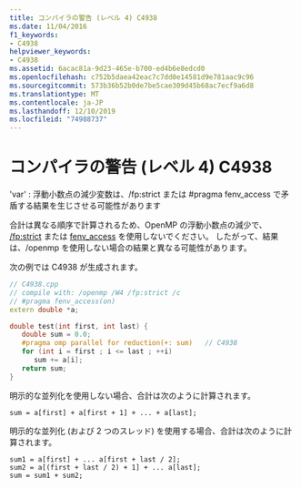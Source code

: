 ```yaml
---
title: コンパイラの警告 (レベル 4) C4938
ms.date: 11/04/2016
f1_keywords:
- C4938
helpviewer_keywords:
- C4938
ms.assetid: 6acac81a-9d23-465e-b700-ed4b6e8edcd0
ms.openlocfilehash: c752b5daea42eac7c7dd0e14581d9e781aac9c96
ms.sourcegitcommit: 573b36b52b0de7be5cae309d45b68ac7ecf9a6d8
ms.translationtype: MT
ms.contentlocale: ja-JP
ms.lasthandoff: 12/10/2019
ms.locfileid: "74988737"
---
```

# <a name="compiler-warning-level-4-c4938"></a>コンパイラの警告 (レベル 4) C4938

'var' : 浮動小数点の減少変数は、/fp:strict または #pragma fenv_access で矛盾する結果を生じさせる可能性があります

合計は異なる順序で計算されるため、OpenMP の浮動小数点の減少で、 [/fp:strict](../../build/reference/fp-specify-floating-point-behavior.md) または [fenv_access](../../preprocessor/fenv-access.md) を使用しないでください。 したがって、結果は、/openmp を使用しない場合の結果と異なる可能性があります。

次の例では C4938 が生成されます。

```cpp
// C4938.cpp
// compile with: /openmp /W4 /fp:strict /c
// #pragma fenv_access(on)
extern double *a;

double test(int first, int last) {
   double sum = 0.0;
   #pragma omp parallel for reduction(+: sum)   // C4938
   for (int i = first ; i <= last ; ++i)
      sum += a[i];
   return sum;
}
```

明示的な並列化を使用しない場合、合計は次のように計算されます。

```
sum = a[first] + a[first + 1] + ... + a[last];
```

明示的な並列化 (および 2 つのスレッド) を使用する場合、合計は次のように計算されます。

```
sum1 = a[first] + ... a[first + last / 2];
sum2 = a[(first + last / 2) + 1] + ... a[last];
sum = sum1 + sum2;
```
